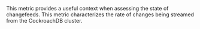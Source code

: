 This metric provides a useful context when assessing the state of changefeeds. This metric characterizes the rate of changes being streamed from the CockroachDB cluster.